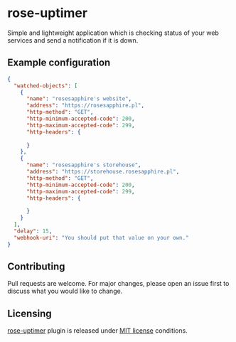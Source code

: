 # rose-uptimer
Simple and lightweight application which is checking status of your web services and send a notification if it is down.

## Example configuration
```json
{
  "watched-objects": [
    {
      "name": "rosesapphire's website",
      "address": "https://rosesapphire.pl",
      "http-method": "GET",
      "http-minimum-accepted-code": 200,
      "http-maximum-accepted-code": 299,
      "http-headers": {
        
      }
    },
    {
      "name": "rosesapphire's storehouse",
      "address": "https://storehouse.rosesapphire.pl",
      "http-method": "GET",
      "http-minimum-accepted-code": 200,
      "http-maximum-accepted-code": 299,
      "http-headers": {
        
      }
    }
  ],
  "delay": 15,
  "webhook-uri": "You should put that value on your own."
}
```

## Contributing
Pull requests are welcome. For major changes, please open an issue first to discuss what you would like to change.

## Licensing
[rose-uptimer](https://github.com/RoseSapphire/rose-uptimer) plugin is released under [MIT license](./LICENSE) conditions.
